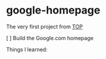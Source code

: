 # google-homepage


The very first project from [TOP](https://www.theodinproject.com/courses/web-development-101/lessons/html-css)

[ ] Build the Google.com homepage

Things I learned: